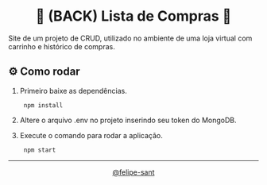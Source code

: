 <div align="center">

# 🛒 (BACK) Lista de Compras 🛒

</div>

Site de um projeto de CRUD, utilizado no ambiente de uma loja virtual com carrinho e histórico de compras.

## ⚙️ Como rodar

1. Primeiro baixe as dependências.

        npm install
   
3. Altere o arquivo .env no projeto inserindo seu token do MongoDB.

4. Execute o comando para rodar a aplicação.

        npm start

<hr>

<div align="center"><a href="https://github.com/felipe-sant?tab=followers">@felipe-sant</a></div>

<div align="center">
